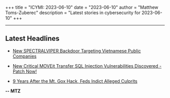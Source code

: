 +++
title = "ICYMI: 2023-06-10"
date = "2023-06-10"
author = "Matthew Toms-Zuberec"
description = "Latest stories in cybersecurity for 2023-06-10"
+++

---------------------------------------------------------------------------
## Latest Headlines
- [New SPECTRALVIPER Backdoor Targeting Vietnamese Public Companies](https://thehackernews.com/2023/06/new-spectralviper-backdoor-targeting.html)

- [New Critical MOVEit Transfer SQL Injection Vulnerabilities Discovered - Patch Now!](https://thehackernews.com/2023/06/new-critical-moveit-transfer-sql.html)

- [9 Years After the Mt. Gox Hack, Feds Indict Alleged Culprits](https://www.wired.com/story/mt-gox-indictment-security-roundup/)

**-- MTZ**